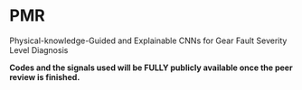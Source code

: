 # PMR
Physical-knowledge-Guided and Explainable CNNs for Gear Fault Severity Level Diagnosis

**Codes and the signals used will be FULLY publicly available once the peer review is finished.**
